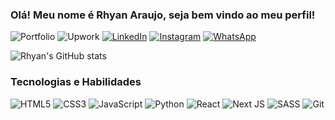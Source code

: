 ### Olá! Meu nome é Rhyan Araujo, seja bem vindo ao meu perfil!

![Portfolio](https://img.shields.io/badge/Portfolio-%23000000.svg?style=for-the-badge&logo=firefox&logoColor=#FF7139("https://full-stack-rhyan.netlify.app"))
![Upwork](https://img.shields.io/badge/UpWork-6FDA44?style=for-the-badge&logo=Upwork&logoColor=white)
[![LinkedIn](https://img.shields.io/badge/linkedin-%230077B5.svg?style=for-the-badge&logo=linkedin&logoColor=white)]("https://www.linkedin.com/in/rhyan-araujo-chaves/")
[![Instagram](https://img.shields.io/badge/Instagram-%23E4405F.svg?style=for-the-badge&logo=Instagram&logoColor=white)]("https://www.instagram.com/eiryder/")
[![WhatsApp](https://img.shields.io/badge/WhatsApp-25D366?style=for-the-badge&logo=whatsapp&logoColor=white)]("https://api.whatsapp.com/send/?phone=5511984793655&text=Mande+uma+mensagem+&type=phone_number&app_absent=0")

![Rhyan's GitHub stats](https://github-readme-stats.vercel.app/api?username=oiRhyan&show_icons=true&theme=tokyonight)

### Tecnologias e Habilidades

![HTML5](https://img.shields.io/badge/html5-%23E34F26.svg?style=for-the-badge&logo=html5&logoColor=white)
![CSS3](https://img.shields.io/badge/css3-%231572B6.svg?style=for-the-badge&logo=css3&logoColor=white)
![JavaScript](https://img.shields.io/badge/javascript-%23323330.svg?style=for-the-badge&logo=javascript&logoColor=%23F7DF1E)
![Python](https://img.shields.io/badge/python-3670A0?style=for-the-badge&logo=python&logoColor=ffdd54)
![React](https://img.shields.io/badge/react-%2320232a.svg?style=for-the-badge&logo=react&logoColor=%2361DAFB)
![Next JS](https://img.shields.io/badge/Next-black?style=for-the-badge&logo=next.js&logoColor=white)
![SASS](https://img.shields.io/badge/SASS-hotpink.svg?style=for-the-badge&logo=SASS&logoColor=white)
![Git](https://img.shields.io/badge/git-%23F05033.svg?style=for-the-badge&logo=git&logoColor=white)
